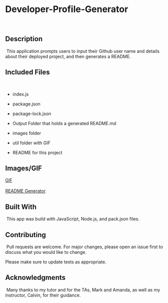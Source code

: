 # Developer-Profile-Generator
​
## Description
​
This application prompts users to input their Github user name and details about their deployed project, and then generates a README.
​
## Included Files
​
* index.js
​
* package.json
​
* package-lock.json
​
* Output Folder that holds a generated README.md
​
* images folder

* util folder with GIF
​
* README for this project

## Images/GIF
[GIF](/util/README.gif)
​<br><br>
[README Generator](/images/Generated_README.png) 
​
## Built With
​
This app was build with JavaScript, Node.js, and pack.json files. 
  
## Contributing
​
Pull requests are welcome. For major changes, please open an issue first to discuss what you would like to change.

Please make sure to update tests as appropriate.
​
## Acknowledgments
​
Many thanks to my tutor and for the TAs, Mark and Amanda, as well as my instructor, Calvin, for their guidance. 
​

